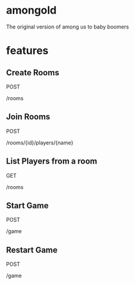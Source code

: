 # amongold
The original version of among us to baby boomers



# features

## Create Rooms

POST

/rooms

## Join Rooms

POST

/rooms/{id}/players/{name}

## List Players from a room

GET

/rooms

## Start Game

POST

/game

## Restart Game

POST

/game
